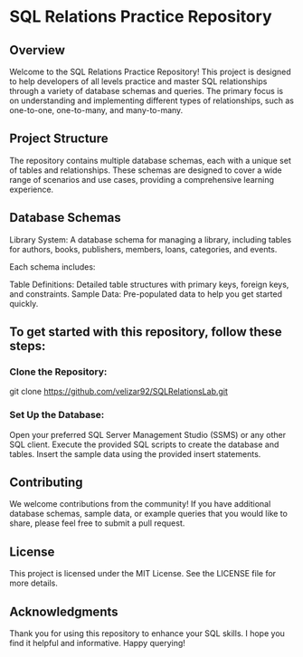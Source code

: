 # SQL Relations Practice Repository

## Overview
Welcome to the SQL Relations Practice Repository! This project is designed to help developers of all levels practice and master SQL relationships through a variety of database schemas and queries. The primary focus is on understanding and implementing different types of relationships, such as one-to-one, one-to-many, and many-to-many.

## Project Structure
The repository contains multiple database schemas, each with a unique set of tables and relationships. These schemas are designed to cover a wide range of scenarios and use cases, providing a comprehensive learning experience.

## Database Schemas
Library System: A database schema for managing a library, including tables for authors, books, publishers, members, loans, categories, and events.

Each schema includes:

Table Definitions: Detailed table structures with primary keys, foreign keys, and constraints.
Sample Data: Pre-populated data to help you get started quickly.


## To get started with this repository, follow these steps:

### Clone the Repository:
git clone https://github.com/velizar92/SQLRelationsLab.git

### Set Up the Database:
Open your preferred SQL Server Management Studio (SSMS) or any other SQL client.
Execute the provided SQL scripts to create the database and tables.
Insert the sample data using the provided insert statements.

## Contributing
We welcome contributions from the community! If you have additional database schemas, sample data, or example queries that you would like to share, please feel free to submit a pull request.

## License
This project is licensed under the MIT License. See the LICENSE file for more details.

## Acknowledgments
Thank you for using this repository to enhance your SQL skills. I hope you find it helpful and informative. Happy querying!
